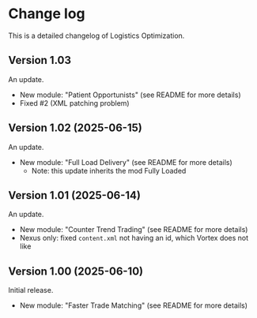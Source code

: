 # Change log
This is a detailed changelog of Logistics Optimization.

## Version 1.03
An update.
- New module: "Patient Opportunists" (see README for more details)
- Fixed #2 (XML patching problem)

## Version 1.02 (2025-06-15)
An update.
- New module: "Full Load Delivery" (see README for more details)
  - Note: this update inherits the mod Fully Loaded

## Version 1.01 (2025-06-14)
An update.
- New module: "Counter Trend Trading" (see README for more details)
- Nexus only: fixed `content.xml` not having an id, which Vortex does not like

## Version 1.00 (2025-06-10)
Initial release.
- New module: "Faster Trade Matching" (see README for more details)
